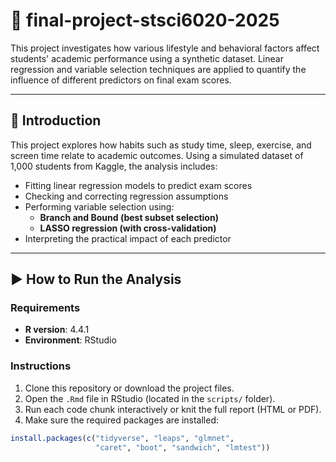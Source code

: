 # 📘 final-project-stsci6020-2025

This project investigates how various lifestyle and behavioral factors affect students' academic performance using a synthetic dataset. Linear regression and variable selection techniques are applied to quantify the influence of different predictors on final exam scores.

---

## 📌 Introduction

This project explores how habits such as study time, sleep, exercise, and screen time relate to academic outcomes. Using a simulated dataset of 1,000 students from Kaggle, the analysis includes:

- Fitting linear regression models to predict exam scores
- Checking and correcting regression assumptions
- Performing variable selection using:
  - **Branch and Bound (best subset selection)**
  - **LASSO regression (with cross-validation)**
- Interpreting the practical impact of each predictor

---

## ▶️ How to Run the Analysis

### Requirements
- **R version**: 4.4.1
- **Environment**: RStudio

### Instructions
1. Clone this repository or download the project files.
2. Open the `.Rmd` file in RStudio (located in the `scripts/` folder).
3. Run each code chunk interactively or knit the full report (HTML or PDF).
4. Make sure the required packages are installed:

```r
install.packages(c("tidyverse", "leaps", "glmnet", 
                   "caret", "boot", "sandwich", "lmtest"))
